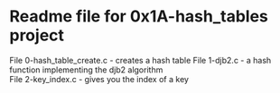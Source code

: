# Readme file for 0x1A-hash_tables project

File 0-hash_table_create.c - creates a hash table
File 1-djb2.c - a hash function implementing the djb2 algorithm  
File 2-key_index.c - gives you the index of a key
